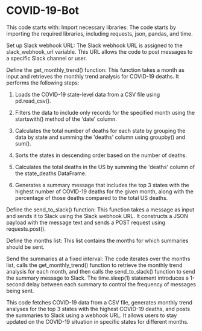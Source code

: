 # COVID-19-Bot
This code starts with:
Import necessary libraries: The code starts by importing the required libraries, including requests, json, pandas, and time.

Set up Slack webhook URL: The Slack webhook URL is assigned to the slack_webhook_url variable. This URL allows the code to post messages to a specific Slack channel or user.

Define the get_monthly_trend() function: This function takes a month as input and retrieves the monthly trend analysis for COVID-19 deaths. It performs the following steps:

1. Loads the COVID-19 state-level data from a CSV file using pd.read_csv().

2. Filters the data to include only records for the specified month using the startswith() method of the 'date' column.

3. Calculates the total number of deaths for each state by grouping the data by state and summing the 'deaths' column using groupby() and sum().

4. Sorts the states in descending order based on the number of deaths.

5. Calculates the total deaths in the US by summing the 'deaths' column of the state_deaths DataFrame.

6. Generates a summary message that includes the top 3 states with the highest number of COVID-19 deaths for the given month, along with the percentage of those deaths compared to the total US deaths.

Define the send_to_slack() function: This function takes a message as input and sends it to Slack using the Slack webhook URL. It constructs a JSON payload with the message text and sends a POST request using requests.post().

Define the months list: This list contains the months for which summaries should be sent.

Send the summaries at a fixed interval: The code iterates over the months list, calls the get_monthly_trend() function to retrieve the monthly trend analysis for each month, and then calls the send_to_slack() function to send the summary message to Slack. The time.sleep(1) statement introduces a 1-second delay between each summary to control the frequency of messages being sent.

This code fetches COVID-19 data from a CSV file, generates monthly trend analyses for the top 3 states with the highest COVID-19 deaths, and posts the summaries to Slack using a webhook URL. It allows users to stay updated on the COVID-19 situation in specific states for different months.
